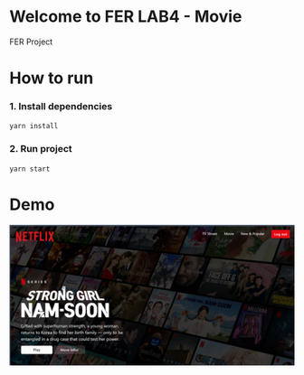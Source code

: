 # Welcome to FER LAB4 - Movie

FER Project


# How to run

### 1. Install dependencies

    yarn install

### 2. Run project

    yarn start

# Demo

![enter image description here](https://github.com/vuongbachdoan/MAIL_IMAGES/blob/main/Screenshot%202023-10-21%20230710.png?raw=true)
